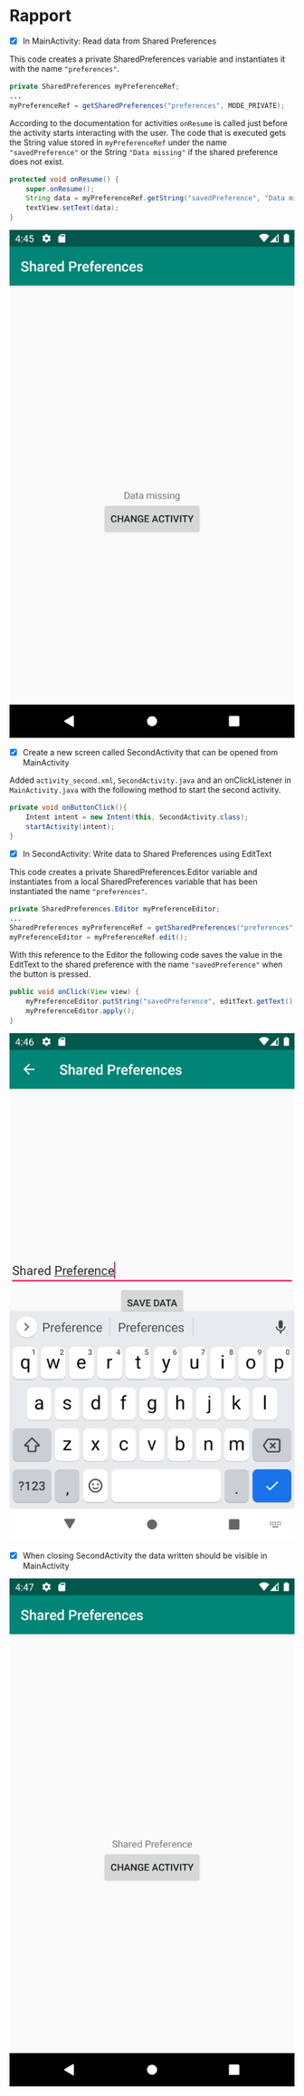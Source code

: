 
# Rapport

- [x] In MainActivity: Read data from Shared Preferences

This code creates a private SharedPreferences variable and instantiates it with the name `"preferences"`.
```java
private SharedPreferences myPreferenceRef;
...
myPreferenceRef = getSharedPreferences("preferences", MODE_PRIVATE);
```

According to the documentation for activities `onResume` is called just before the activity starts interacting with the user.
The code that is executed gets the String value stored in `myPreferenceRef` under the name `"savedPreference"` or the String
`"Data missing"` if the shared preference does not exist.
```java
protected void onResume() {
    super.onResume();
    String data = myPreferenceRef.getString("savedPreference", "Data missing");
    textView.setText(data);
}
```

![](screenshot_1.png)

- [x] Create a new screen called SecondActivity that can be opened from MainActivity

Added `activity_second.xml`, `SecondActivity.java` and an onClickListener in `MainActivity.java`
with the following method to start the second activity.
```java
private void onButtonClick(){
    Intent intent = new Intent(this, SecondActivity.class);
    startActivity(intent);
}
```

- [x] In SecondActivity: Write data to Shared Preferences using EditText

This code creates a private SharedPreferences.Editor variable and instantiates from a local
SharedPreferences variable that has been instantiated the name `"preferences"`.
```java
private SharedPreferences.Editor myPreferenceEditor;
...
SharedPreferences myPreferenceRef = getSharedPreferences("preferences", MODE_PRIVATE);
myPreferenceEditor = myPreferenceRef.edit();
```

With this reference to the Editor the following code saves the value in the EditText to the shared
preference with the name `"savedPreference"` when the button is pressed.
```java
public void onClick(View view) {
    myPreferenceEditor.putString("savedPreference", editText.getText().toString());
    myPreferenceEditor.apply();
}
```

![](screenshot_2.png)

- [x] When closing SecondActivity the data written should be visible in MainActivity

![](screenshot_3.png)